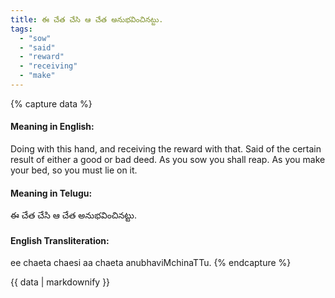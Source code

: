 ```yaml
---
title: ఈ చేత చేసి ఆ చేత అనుభవించినట్టు.
tags:
  - "sow"
  - "said"
  - "reward"
  - "receiving"
  - "make"
---
```


{% capture data %}
#### Meaning in English:
Doing with this hand, and receiving the reward with that.
Said of the certain result of either a good or bad deed.
As you sow you shall reap.
As you make your bed, so you must lie on it.

#### Meaning in Telugu:
ఈ చేత చేసి ఆ చేత అనుభవించినట్టు.

#### English Transliteration:
ee chaeta chaesi aa chaeta anubhaviMchinaTTu.
{% endcapture %}

{{ data | markdownify }}

